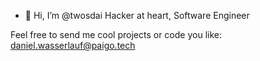 - 👋 Hi, I’m @twosdai
Hacker at heart, Software Engineer

Feel free to send me cool projects or code you like: daniel.wasserlauf@paigo.tech


<!---
twosdai/twosdai is a ✨ special ✨ repository because its `README.md` (this file) appears on your GitHub profile.
You can click the Preview link to take a look at your changes.
--->
